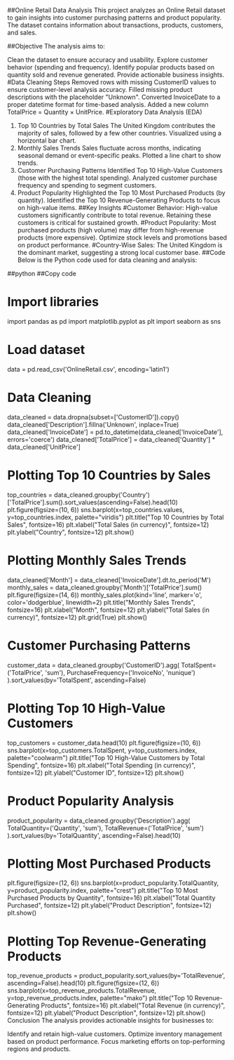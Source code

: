 ##Online Retail Data Analysis
This project analyzes an Online Retail dataset to gain insights into customer purchasing patterns and product popularity. The dataset contains information about transactions, products, customers, and sales.

##Objective
The analysis aims to:

Clean the dataset to ensure accuracy and usability.
Explore customer behavior (spending and frequency).
Identify popular products based on quantity sold and revenue generated.
Provide actionable business insights.
#Data Cleaning Steps
Removed rows with missing CustomerID values to ensure customer-level analysis accuracy.
Filled missing product descriptions with the placeholder "Unknown".
Converted InvoiceDate to a proper datetime format for time-based analysis.
Added a new column TotalPrice = Quantity × UnitPrice.
#Exploratory Data Analysis (EDA)
1. Top 10 Countries by Total Sales
The United Kingdom contributes the majority of sales, followed by a few other countries.
Visualized using a horizontal bar chart.
2. Monthly Sales Trends
Sales fluctuate across months, indicating seasonal demand or event-specific peaks.
Plotted a line chart to show trends.
3. Customer Purchasing Patterns
Identified Top 10 High-Value Customers (those with the highest total spending).
Analyzed customer purchase frequency and spending to segment customers.
4. Product Popularity
Highlighted the Top 10 Most Purchased Products (by quantity).
Identified the Top 10 Revenue-Generating Products to focus on high-value items.
##Key Insights
#Customer Behavior:
High-value customers significantly contribute to total revenue.
Retaining these customers is critical for sustained growth.
#Product Popularity:
Most purchased products (high volume) may differ from high-revenue products (more expensive).
Optimize stock levels and promotions based on product performance.
#Country-Wise Sales:
The United Kingdom is the dominant market, suggesting a strong local customer base.
##Code
Below is the Python code used for data cleaning and analysis:

##python
##Copy code
# Import libraries
import pandas as pd
import matplotlib.pyplot as plt
import seaborn as sns

# Load dataset
data = pd.read_csv('OnlineRetail.csv', encoding='latin1')

# Data Cleaning
data_cleaned = data.dropna(subset=['CustomerID']).copy()
data_cleaned['Description'].fillna('Unknown', inplace=True)
data_cleaned['InvoiceDate'] = pd.to_datetime(data_cleaned['InvoiceDate'], errors='coerce')
data_cleaned['TotalPrice'] = data_cleaned['Quantity'] * data_cleaned['UnitPrice']

# Plotting Top 10 Countries by Sales
top_countries = data_cleaned.groupby('Country')['TotalPrice'].sum().sort_values(ascending=False).head(10)
plt.figure(figsize=(10, 6))
sns.barplot(x=top_countries.values, y=top_countries.index, palette="viridis")
plt.title("Top 10 Countries by Total Sales", fontsize=16)
plt.xlabel("Total Sales (in currency)", fontsize=12)
plt.ylabel("Country", fontsize=12)
plt.show()

# Plotting Monthly Sales Trends
data_cleaned['Month'] = data_cleaned['InvoiceDate'].dt.to_period('M')
monthly_sales = data_cleaned.groupby('Month')['TotalPrice'].sum()
plt.figure(figsize=(14, 6))
monthly_sales.plot(kind='line', marker='o', color='dodgerblue', linewidth=2)
plt.title("Monthly Sales Trends", fontsize=16)
plt.xlabel("Month", fontsize=12)
plt.ylabel("Total Sales (in currency)", fontsize=12)
plt.grid(True)
plt.show()

# Customer Purchasing Patterns
customer_data = data_cleaned.groupby('CustomerID').agg(
    TotalSpent=('TotalPrice', 'sum'),
    PurchaseFrequency=('InvoiceNo', 'nunique')
).sort_values(by='TotalSpent', ascending=False)

# Plotting Top 10 High-Value Customers
top_customers = customer_data.head(10)
plt.figure(figsize=(10, 6))
sns.barplot(x=top_customers.TotalSpent, y=top_customers.index, palette="coolwarm")
plt.title("Top 10 High-Value Customers by Total Spending", fontsize=16)
plt.xlabel("Total Spending (in currency)", fontsize=12)
plt.ylabel("Customer ID", fontsize=12)
plt.show()

# Product Popularity Analysis
product_popularity = data_cleaned.groupby('Description').agg(
    TotalQuantity=('Quantity', 'sum'),
    TotalRevenue=('TotalPrice', 'sum')
).sort_values(by='TotalQuantity', ascending=False).head(10)

# Plotting Most Purchased Products
plt.figure(figsize=(12, 6))
sns.barplot(x=product_popularity.TotalQuantity, y=product_popularity.index, palette="crest")
plt.title("Top 10 Most Purchased Products by Quantity", fontsize=16)
plt.xlabel("Total Quantity Purchased", fontsize=12)
plt.ylabel("Product Description", fontsize=12)
plt.show()

# Plotting Top Revenue-Generating Products
top_revenue_products = product_popularity.sort_values(by='TotalRevenue', ascending=False).head(10)
plt.figure(figsize=(12, 6))
sns.barplot(x=top_revenue_products.TotalRevenue, y=top_revenue_products.index, palette="mako")
plt.title("Top 10 Revenue-Generating Products", fontsize=16)
plt.xlabel("Total Revenue (in currency)", fontsize=12)
plt.ylabel("Product Description", fontsize=12)
plt.show()
Conclusion
The analysis provides actionable insights for businesses to:

Identify and retain high-value customers.
Optimize inventory management based on product performance.
Focus marketing efforts on top-performing regions and products.


